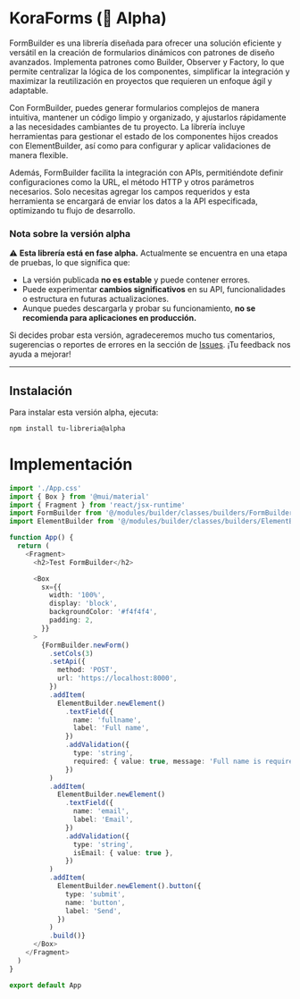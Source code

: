 # KoraForms (🚧 Alpha)
FormBuilder es una librería diseñada para ofrecer una solución eficiente y versátil en la creación de formularios dinámicos con patrones de diseño avanzados. Implementa patrones como Builder, Observer y Factory, lo que permite centralizar la lógica de los componentes, simplificar la integración y maximizar la reutilización en proyectos que requieren un enfoque ágil y adaptable.

Con FormBuilder, puedes generar formularios complejos de manera intuitiva, mantener un código limpio y organizado, y ajustarlos rápidamente a las necesidades cambiantes de tu proyecto. La librería incluye herramientas para gestionar el estado de los componentes hijos creados con ElementBuilder, así como para configurar y aplicar validaciones de manera flexible.

Además, FormBuilder facilita la integración con APIs, permitiéndote definir configuraciones como la URL, el método HTTP y otros parámetros necesarios. Solo necesitas agregar los campos requeridos y esta herramienta se encargará de enviar los datos a la API especificada, optimizando tu flujo de desarrollo.

### **Nota sobre la versión alpha**

⚠️ **Esta librería está en fase alpha.** Actualmente se encuentra en una etapa de pruebas, lo que significa que:
- La versión publicada **no es estable** y puede contener errores.
- Puede experimentar **cambios significativos** en su API, funcionalidades o estructura en futuras actualizaciones.
- Aunque puedes descargarla y probar su funcionamiento, **no se recomienda para aplicaciones en producción.**

Si decides probar esta versión, agradeceremos mucho tus comentarios, sugerencias o reportes de errores en la sección de [Issues](https://github.com/tu-usuario/tu-repositorio/issues). ¡Tu feedback nos ayuda a mejorar!

---

## Instalación

Para instalar esta versión alpha, ejecuta:

```bash
npm install tu-libreria@alpha
```

# Implementación

```ts
import './App.css'
import { Box } from '@mui/material'
import { Fragment } from 'react/jsx-runtime'
import FormBuilder from '@/modules/builder/classes/builders/FormBuilder'
import ElementBuilder from '@/modules/builder/classes/builders/ElementBuilder'

function App() {
  return (
    <Fragment>
      <h2>Test FormBuilder</h2>

      <Box
        sx={{
          width: '100%',
          display: 'block',
          backgroundColor: '#f4f4f4',
          padding: 2,
        }}
      >
        {FormBuilder.newForm()
          .setCols(3)
          .setApi({
            method: 'POST',
            url: 'https://localhost:8000',
          })
          .addItem(
            ElementBuilder.newElement()
              .textField({
                name: 'fullname',
                label: 'Full name',
              })
              .addValidation({
                type: 'string',
                required: { value: true, message: 'Full name is required' },
              })
          )
          .addItem(
            ElementBuilder.newElement()
              .textField({
                name: 'email',
                label: 'Email',
              })
              .addValidation({
                type: 'string',
                isEmail: { value: true },
              })
          )
          .addItem(
            ElementBuilder.newElement().button({
              type: 'submit',
              name: 'button',
              label: 'Send',
            })
          )
          .build()}
      </Box>
    </Fragment>
  )
}

export default App
```
